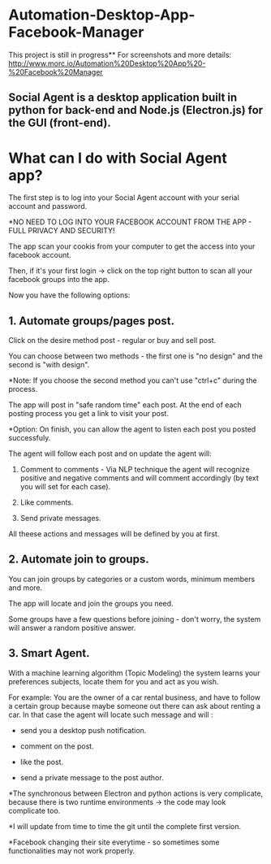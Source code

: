 # Automation-Desktop-App-Facebook-Manager

This project is still in progress**
For screenshots and more details: http://www.morc.io/Automation%20Desktop%20App%20-%20Facebook%20Manager

## Social Agent is a desktop application built in python for back-end and Node.js (Electron.js) for the GUI (front-end).

# What can I do with Social Agent app?

The first step is to log into your Social Agent account with your serial account and password.

*NO NEED TO LOG INTO YOUR FACEBOOK ACCOUNT FROM THE APP - FULL PRIVACY AND SECURITY!

The app scan your cookis from your computer to get the access into your facebook account.

Then, if it's your first login -> click on the top right button to scan all your facebook groups into the app.

Now you have the following options:

 

## 1. Automate groups/pages post.

Click on the desire method post - regular or buy and sell post.

You can choose between two methods - the first one is "no design" and the second is "with design".

*Note: If you choose the second method you can't use "ctrl+c" during the process.

The app will post in "safe random time" each post. At the end of each posting process you get a link to visit your post. 

*Option: On finish, you can allow the agent to listen each post you posted successfuly.

The agent will follow each post and on update the agent will:

1. Comment to comments - Via NLP technique the agent will recognize positive and negative comments and will comment accordingly (by text you will set for each case).

2. Like comments.

3. Send private messages.

All theese actions and messages will be defined by you at first.

 

## 2. Automate join to groups.

You can join groups by categories or a custom words, minimum members and more.

The app will locate and join the groups you need.

Some groups have a few questions before joining - don't worry, the system will answer a random positive answer.

 

## 3. Smart Agent.

With a machine learning algorithm (Topic Modeling) the system learns your preferences subjects, locate them for you and act as you wish.

For example: You are the owner of a car rental business, and have to follow a certain group because maybe someone out there can ask about renting a car. In that case the agent will locate such message and will :

- send you a desktop push notification.

- comment on the post.

- like the post.

- send a private message to the post author.

 

*The synchronous between Electron and python actions is very complicate, because there is two runtime environments -> the code may look complicate too. 

*I will update from time to time the git until the complete first version.

*Facebook changing their site everytime - so sometimes some functionalities may not work properly.
